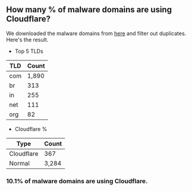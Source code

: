 ## How many % of malware domains are using Cloudflare?


We downloaded the malware domains from [here](https://urlhaus.abuse.ch) and filter out duplicates.
Here's the result.


[//]: # (start replacement)


- Top 5 TLDs

| TLD | Count |
| --- | --- |
| com | 1,890 |
| br | 313 |
| in | 255 |
| net | 111 |
| org | 82 |


- Cloudflare %

| Type | Count |
| --- | --- |
| Cloudflare | 367 |
| Normal | 3,284 |


### 10.1% of malware domains are using Cloudflare.